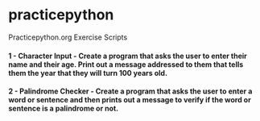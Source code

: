 # practicepython

Practicepython.org Exercise Scripts

#### 1 - Character Input - Create a program that asks the user to enter their name and their age. Print out a message addressed to them that tells them the year that they will turn 100 years old.

#### 2 - Palindrome Checker - Create a program that asks the user to enter a word or sentence and then prints out a message to verify if the word or sentence is a palindrome or not.  
